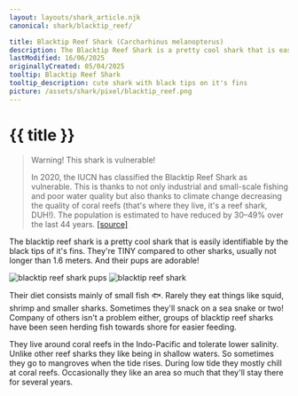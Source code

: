 ```yaml
---
layout: layouts/shark_article.njk
canonical: shark/blacktip_reef/

title: Blacktip Reef Shark (Carcharhinus melanopterus)
description: The Blacktip Reef Shark is a pretty cool shark that is easily identifiable by the black tips of it's fins.
lastModified: 16/06/2025
originallyCreated: 05/04/2025
tooltip: Blacktip Reef Shark
tooltip_description: cute shark with black tips on it's fins
picture: /assets/shark/pixel/blacktip_reef.png
---
```


# {{ title }}

<blockquote class="warning-bq">
    <span class="warning-bq-title">Warning! This shark is vulnerable!</span>
    <p>
        In 2020, the IUCN has classified the Blacktip Reef Shark as vulnerable. This is thanks to not only industrial and small-scale fishing and poor water quality but also thanks to climate change decreasing the quality of coral reefs (that's where they live, it's a reef shark, DUH!). The population is estimated to have reduced by 30–49% over the last 44 years. <a href="https://www.iucnredlist.org/species/39375/58303674" target="_blank">[source]</a>
    </p>
</blockquote>

The blacktip reef shark is a pretty cool shark that is easily identifiable
by the black tips of it's fins. They're TINY compared to other sharks,
usually not longer than 1.6 meters. And their pups are adorable!

<section class="images-section">
  <img
    src="/assets/shark/blacktip_reef_pup.jpg"
    alt="blacktip reef shark pups"
  />

  <img src="/assets/shark/blacktip_reef.jpg" alt="blacktip reef shark" />
</section>

Their diet consists mainly of small fish 🐟. Rarely they eat things like
squid, shrimp and smaller sharks. Sometimes they'll snack on a sea snake or
two! Company of others isn't a problem either, groups of blacktip reef
sharks have been seen herding fish towards shore for easier feeding.

They live around coral reefs in the Indo-Pacific and tolerate lower
salinity. Unlike other reef sharks they like being in shallow waters. So
sometimes they go to mangroves when the tide rises. During low tide they
mostly chill at coral reefs. Occasionally they like an area so much that
they'll stay there for several years.

